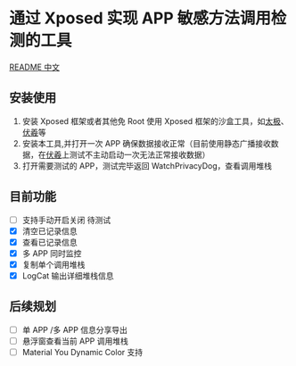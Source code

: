 # 通过 Xposed 实现 APP 敏感方法调用检测的工具

[README 中文]

## 安装使用

1. 安装 Xposed 框架或者其他免 Root 使用 Xposed 框架的沙盒工具，如[太极]、[伏羲]等
2. 安装本工具,并打开一次 APP 确保数据接收正常（目前使用静态广播接收数据，在[伏羲]上测试不主动启动一次无法正常接收数据）
3. 打开需要测试的 APP，测试完毕返回 WatchPrivacyDog，查看调用堆栈



## 目前功能

- [ ] 支持手动开启关闭 待测试
- [x] 清空已记录信息
- [x] 查看已记录信息
- [x] 多 APP 同时监控
- [x] 复制单个调用堆栈
- [x] LogCat 输出详细堆栈信息

## 后续规划

- [ ] 单 APP /多 APP 信息分享导出
- [ ] 悬浮窗查看当前 APP 调用堆栈
- [ ] Material You Dynamic Color 支持

[太极]: https://taichi.cool
[伏羲]: https://github.com/Katana-Official/SPatch-Update
[README 中文]: https://github.com/oOJohn6Oo/WatchPrivacyDog/edit/main/README_ZH_hans.md
